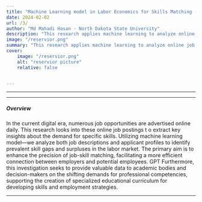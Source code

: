 ```yaml
---
title: "Machine Learning model in Labor Economics for Skills Matching (with A.Tahsan and S.Rakib)"
date: 2024-02-02
url: /3/
author: "Md Mahadi Hasan · North Dakota State University"
description: "This research applies machine learning to analyze online job postings and applicant data, uncovering the gap between demanded and supplied skills in the labor market. "
image: "/reservior.png"
summary: "This research applies machine learning to analyze online job postings and applicant data, uncovering the gap between demanded and supplied skills in the labor market."
cover:
    image: "/reservior.png"
    alt: "reservior picture"
    relative: false


---
```


---



---

##### Overview

In the current digital era, numerous job opportunities are advertised online daily. This research looks into these online job postings t o extract key insights about the demand for specific skills. Utilizing machine learning model—we analyze both job descriptions and applicant profiles to identify prevalent skill gaps and surpluses in the labor market. The primary aim is to enhance the precision of job-skill matching, facilitating a more efficient connection between employers and potential employees. GPT
Furthermore, this investigation seeks to provide valuable data to academic bodies and decision-makers on the shifting demands for professional competencies, supporting the creation of specialized educational curriculum for developing skills and employment strategies.

---
